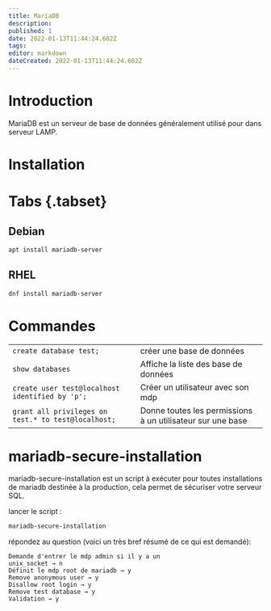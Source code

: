 ```yaml
---
title: MariaDB
description: 
published: 1
date: 2022-01-13T11:44:24.602Z
tags: 
editor: markdown
dateCreated: 2022-01-13T11:44:24.602Z
---
```


# Introduction
MariaDB est un serveur de base de données généralement utilisé pour dans serveur LAMP.
 
# Installation
# Tabs {.tabset}
## Debian
```bash
apt install mariadb-server
```
 
## RHEL
```bash
dnf install mariadb-server
```
 
# Commandes
 
|     |     |
| --- | --- |
| `create database test;` | créer une base de données |
| `show databases` | Affiche la liste des base de données |
| `create user test@localhost identified by 'p';` | Créer un utilisateur avec son mdp |
| `grant all privileges on test.* to test@localhost;` | Donne toutes les permissions à un utilisateur sur une base |
 
# mariadb-secure-installation
mariadb-secure-installation est un script à exécuter pour toutes installations de mariadb destinée à la production, cela permet de sécuriser votre serveur SQL.
 
lancer le script :
```bash
mariadb-secure-installation
```
répondez au question (voici un très bref résumé de ce qui est demandé): 
```
Demande d'entrer le mdp admin si il y a un 
unix_socket → n
Définit le mdp root de mariadb → y
Remove anonymous user → y
Disallow root login → y
Remove test database → y
Validation → y
```
